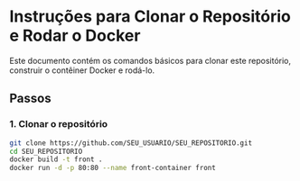 # Instruções para Clonar o Repositório e Rodar o Docker

Este documento contém os comandos básicos para clonar este repositório, construir o contêiner Docker e rodá-lo.

## Passos

### 1. Clonar o repositório

```bash
git clone https://github.com/SEU_USUARIO/SEU_REPOSITORIO.git
cd SEU_REPOSITORIO
docker build -t front .
docker run -d -p 80:80 --name front-container front
``` 
